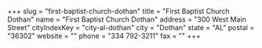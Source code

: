 +++
slug = "first-baptist-church-dothan"
title = "First Baptist Church Dothan"
name = "First Baptist Church Dothan"
address = "300 West Main Street"
cityIndexKey = "city-al-dothan"
city = "Dothan"
state = "AL"
postal = "36302"
website = ""
phone = "334 792-3211"
fax = ""
+++
